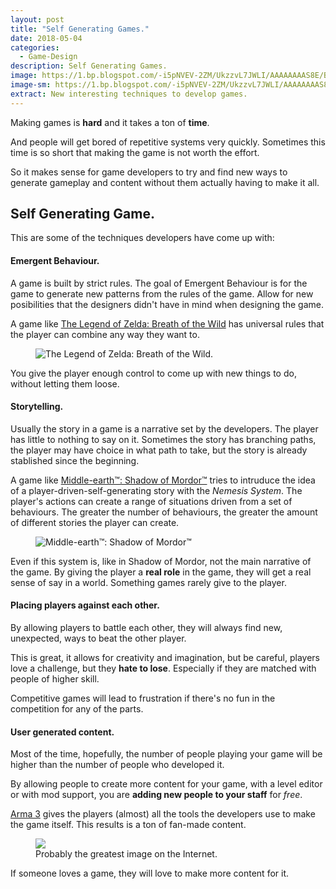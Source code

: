 ```yaml
---
layout: post
title: "Self Generating Games."
date: 2018-05-04
categories:
  - Game-Design
description: Self Generating Games.
image: https://1.bp.blogspot.com/-i5pNVEV-2ZM/UkzzvL7JWLI/AAAAAAAAS8E/BZIIMc6OLQA/s1600/Benton+1.jpg
image-sm: https://1.bp.blogspot.com/-i5pNVEV-2ZM/UkzzvL7JWLI/AAAAAAAAS8E/BZIIMc6OLQA/s1600/Benton+1.jpg
extract: New interesting techniques to develop games.
---
```


Making games is **hard** and it takes a ton of **time**.

And people will get bored of repetitive systems very quickly. Sometimes this time is so short that making the game is not worth the effort.

So it makes sense for game developers to try and find new ways to generate gameplay and content without them actually having to make it all.

## Self Generating Game.

This are some of the techniques developers have come up with:

#### Emergent Behaviour.

A game is built by strict rules. The goal of Emergent Behaviour is for the game to generate new patterns from the rules of the game. Allow for new posibilities that the designers didn't have in mind when designing the game.

A game like [The Legend of Zelda: Breath of the Wild](https://www.zelda.com/breath-of-the-wild/) has universal rules that the player can combine any way they want to. 

<figure>
  <img src="https://sheikav.com/wp-content/uploads/2018/03/3202138-2017022318324400-f1c11a22faee3b82f21b330e1b786a39.jpg" alt="The Legend of Zelda: Breath of the Wild."/>
</figure>

You give the player enough control to come up with new things to do, without letting them loose.

#### Storytelling.

Usually the story in a game is a narrative set by the developers. The player has little to nothing to say on it. Sometimes the story has branching paths, the player may have choice in what path to take, but the story is already stablished since the beginning.

A game like [Middle-earth™: Shadow of Mordor™](https://store.steampowered.com/app/241930/Middleearth_Shadow_of_Mordor/) tries to intruduce the idea of a player-driven-self-generating story with the *Nemesis System*. The player's actions can create a range of situations driven from a set of behaviours. The greater the number of behaviours, the greater the amount of different stories the player can create.

<figure>
  <img src="https://ggtriple.files.wordpress.com/2014/10/shadow-of-mordor-chiefs-skog-head-chopper-1.jpg" alt="Middle-earth™: Shadow of Mordor™"/>
</figure>

Even if this system is, like in Shadow of Mordor, not the main narrative of the game. By giving the player a **real role** in the game, they will get a real sense of say in a world. Something games rarely give to the player.

#### Placing players against each other.

By allowing players to battle each other, they will always find new, unexpected, ways to beat the other player.

This is great, it allows for creativity and imagination, but be careful, players love a challenge, but they **hate to lose**. Especially if they are matched with people of higher skill.

Competitive games will lead to frustration if there's no fun in the competition for any of the parts.

#### User generated content.

Most of the time, hopefully, the number of people playing your game will be higher than the number of people who developed it.

By allowing people to create more content for your game, with a level editor or with mod support, you are **adding new people to your staff** for *free*.

[Arma 3](https://arma3.com/) gives the players (almost) all the tools the developers use to make the game itself. This results is a ton of fan-made content.

<figure>
  <img src="https://static.gamespot.com/uploads/original/1179/11799911/2856788-atat.jpg"/>
  <figcaption>Probably the greatest image on the Internet.</figcaption>
</figure>

If someone loves a game, they will love to make more content for it.